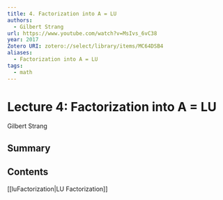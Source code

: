 ```yaml
---
title: 4. Factorization into A = LU
authors:
  - Gilbert Strang
url: https://www.youtube.com/watch?v=MsIvs_6vC38
year: 2017
Zotero URI: zotero://select/library/items/MC64DSB4
aliases:
  - Factorization into A = LU
tags:
  - math
---
```


# Lecture 4: Factorization into A = LU
Gilbert Strang

## Summary

## Contents
[[luFactorization|LU Factorization]]

